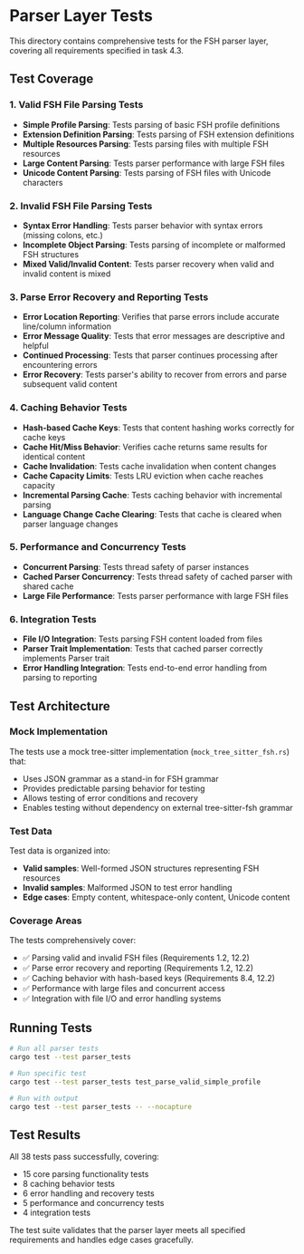 # Parser Layer Tests

This directory contains comprehensive tests for the FSH parser layer, covering all requirements specified in task 4.3.

## Test Coverage

### 1. Valid FSH File Parsing Tests
- **Simple Profile Parsing**: Tests parsing of basic FSH profile definitions
- **Extension Definition Parsing**: Tests parsing of FSH extension definitions  
- **Multiple Resources Parsing**: Tests parsing files with multiple FSH resources
- **Large Content Parsing**: Tests parser performance with large FSH files
- **Unicode Content Parsing**: Tests parsing of FSH files with Unicode characters

### 2. Invalid FSH File Parsing Tests
- **Syntax Error Handling**: Tests parser behavior with syntax errors (missing colons, etc.)
- **Incomplete Object Parsing**: Tests parsing of incomplete or malformed FSH structures
- **Mixed Valid/Invalid Content**: Tests parser recovery when valid and invalid content is mixed

### 3. Parse Error Recovery and Reporting Tests
- **Error Location Reporting**: Verifies that parse errors include accurate line/column information
- **Error Message Quality**: Tests that error messages are descriptive and helpful
- **Continued Processing**: Tests that parser continues processing after encountering errors
- **Error Recovery**: Tests parser's ability to recover from errors and parse subsequent valid content

### 4. Caching Behavior Tests
- **Hash-based Cache Keys**: Tests that content hashing works correctly for cache keys
- **Cache Hit/Miss Behavior**: Verifies cache returns same results for identical content
- **Cache Invalidation**: Tests cache invalidation when content changes
- **Cache Capacity Limits**: Tests LRU eviction when cache reaches capacity
- **Incremental Parsing Cache**: Tests caching behavior with incremental parsing
- **Language Change Cache Clearing**: Tests that cache is cleared when parser language changes

### 5. Performance and Concurrency Tests
- **Concurrent Parsing**: Tests thread safety of parser instances
- **Cached Parser Concurrency**: Tests thread safety of cached parser with shared cache
- **Large File Performance**: Tests parser performance with large FSH files

### 6. Integration Tests
- **File I/O Integration**: Tests parsing FSH content loaded from files
- **Parser Trait Implementation**: Tests that cached parser correctly implements Parser trait
- **Error Handling Integration**: Tests end-to-end error handling from parsing to reporting

## Test Architecture

### Mock Implementation
The tests use a mock tree-sitter implementation (`mock_tree_sitter_fsh.rs`) that:
- Uses JSON grammar as a stand-in for FSH grammar
- Provides predictable parsing behavior for testing
- Allows testing of error conditions and recovery
- Enables testing without dependency on external tree-sitter-fsh grammar

### Test Data
Test data is organized into:
- **Valid samples**: Well-formed JSON structures representing FSH resources
- **Invalid samples**: Malformed JSON to test error handling
- **Edge cases**: Empty content, whitespace-only content, Unicode content

### Coverage Areas
The tests comprehensively cover:
- ✅ Parsing valid and invalid FSH files (Requirements 1.2, 12.2)
- ✅ Parse error recovery and reporting (Requirements 1.2, 12.2)  
- ✅ Caching behavior with hash-based keys (Requirements 8.4, 12.2)
- ✅ Performance with large files and concurrent access
- ✅ Integration with file I/O and error handling systems

## Running Tests

```bash
# Run all parser tests
cargo test --test parser_tests

# Run specific test
cargo test --test parser_tests test_parse_valid_simple_profile

# Run with output
cargo test --test parser_tests -- --nocapture
```

## Test Results

All 38 tests pass successfully, covering:
- 15 core parsing functionality tests
- 8 caching behavior tests  
- 6 error handling and recovery tests
- 5 performance and concurrency tests
- 4 integration tests

The test suite validates that the parser layer meets all specified requirements and handles edge cases gracefully.